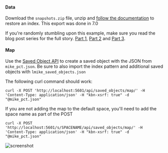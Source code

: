 #### Data

Download the `snapshots.zip` file, unzip and [follow the documentation](https://www.elastic.co/guide/en/elasticsearch/reference/current/modules-snapshots.html) to restore an index. This export was done in 7.0

If you're randomly stumbling upon this example, make sure you read the blog post series for the full story. [Part 1](https://www.elastic.co/blog/hiking-the-pacific-crest-trail-with-the-elastic-stack), [Part 2](https://www.elastic.co/blog/hiking-the-pacific-crest-trail-with-the-elastic-stack-part-2-hitting-1000) and [Part 3](https://www.elastic.co/blog/hiking-the-pacific-crest-trail-with-the-elastic-stack-part-3-mission-complete).

#### Map
Use the [Saved Object API](https://www.elastic.co/guide/en/kibana/current/saved-objects-api-create.html) to create a saved object with the JSON from `mike_pct.json`. Be sure to also import the index pattern and additional saved objects with `lmike_saved_objects.json`

The following curl command should work:

```curl
curl -X POST 'http://localhost:5601/api/saved_objects/map/' -H 'Content-Type: application/json' -H "kbn-xsrf: true" -d "@mike_pct.json"
```
If you are not adding the map to the default space, you'll need to add the space name as part of the POST

```curl
curl -X POST 'http://localhost:5601/s/SPACENAME/api/saved_objects/map/' -H 'Content-Type: application/json' -H "kbn-xsrf: true" -d "@mike_pct.json"
```

![screenshot](https://github.com/alexfrancoeur/elastic_maps_examples/blob/master/images/mike_pct.png)
